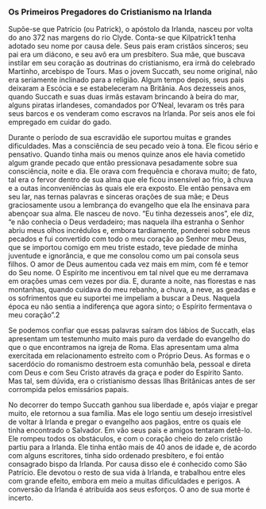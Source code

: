 ### Os Primeiros Pregadores do Cristianismo na Irlanda 

Supõe-se que Patrício (ou Patrick), o apóstolo da Irlanda, nasceu por volta do ano 372 nas margens do rio Clyde. Conta-se que Kilpatrick1 tenha adotado seu nome por causa dele. Seus pais eram cristãos sinceros; seu pai era um diácono, e seu avô era um presbítero. Sua mãe, que buscava instilar em seu coração as doutrinas do cristianismo, era irmã do celebrado Martinho, arcebispo de Tours. Mas o jovem Succath, seu nome original, não era seriamente inclinado para a religião. Algum tempo depois, seus pais deixaram a Escócia e se estabeleceram na Britânia. Aos dezesseis anos, quando Succath e suas duas irmãs estavam brincando à beira do mar, alguns piratas irlandeses, comandados por O’Neal, levaram os três para seus barcos e os venderam como escravos na Irlanda. Por seis anos ele foi empregado em cuidar do gado.

Durante o período de sua escravidão ele suportou muitas e grandes dificuldades. Mas a consciência de seu pecado veio à tona. Ele ficou sério e pensativo. Quando tinha mais ou menos quinze anos ele havia cometido algum grande pecado que então pressionava pesadamente sobre sua consciência, noite e dia. Ele orava com frequência e chorava muito; de fato, tal era o fervor dentro de sua alma que ele ficou insensível ao frio, à chuva e a outas inconveniências às quais ele era exposto. Ele então pensava em seu lar, nas ternas palavras e sinceras orações de sua mãe; e Deus graciosamente usou a lembrança do evangelho que ela lhe ensinava para abençoar sua alma. Ele nasceu de novo. “Eu tinha dezesseis anos”, ele diz, “e não conhecia o Deus verdadeiro; mas naquela ilha estranha o Senhor abriu meus olhos incrédulos e, embora tardiamente, ponderei sobre meus pecados e fui convertido com todo o meu coração ao Senhor meu Deus, que se importou comigo em meu triste estado, teve piedade de minha juventude e ignorância, e que me consolou como um pai consola seus filhos. O amor de Deus aumentou cada vez mais em mim, com fé e temor do Seu nome. O Espírito me incentivou em tal nível que eu me derramava em orações umas cem vezes por dia. E, durante a noite, nas florestas e nas montanhas, quando cuidava do meu rebanho, a chuva, a neve, as geadas e os sofrimentos que eu suportei me impeliam a buscar a Deus. Naquela época eu não sentia a indiferença que agora sinto; o Espírito fermentava o meu coração”.2

Se podemos confiar que essas palavras saíram dos lábios de Succath, elas apresentam um testemunho muito mais puro da verdade do evangelho do que o que encontramos na igreja de Roma. Elas apresentam uma alma exercitada em relacionamento estreito com o Próprio Deus. As formas e o sacerdócio do romanismo destroem esta comunhão bela, pessoal e direta com Deus e com Seu Cristo através da graça e poder do Espírito Santo. Mas tal, sem dúvida, era o cristianismo dessas Ilhas Britânicas antes de ser corrompida pelos emissários papais.

No decorrer do tempo Succath ganhou sua liberdade e, após viajar e pregar muito, ele retornou a sua família. Mas ele logo sentiu um desejo irresistível de voltar à Irlanda e pregar o evangelho aos pagãos, entre os quais ele tinha encontrado o Salvador. Em vão seus pais e amigos tentaram detê-lo. Ele rompeu todos os obstáculos, e com o coração cheio do zelo cristão partiu para a Irlanda. Ele tinha então mais de 40 anos de idade e, de acordo com alguns escritores, tinha sido ordenado presbítero, e foi então consagrado bispo da Irlanda. Por causa disso ele é conhecido como São Patrício. Ele devotou o resto de sua vida à Irlanda, e trabalhou entre eles com grande efeito, embora em meio a muitas dificuldades e perigos. A conversão da Irlanda é atribuída aos seus esforços. O ano de sua morte é incerto.